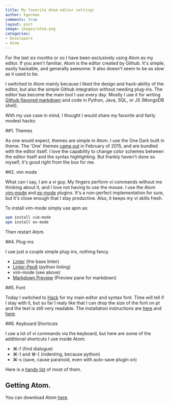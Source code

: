 ```yaml
---
title: My favorite Atom editor settings
author: kgorman
comments: true
layout: post
image: images/atom.png
categories:
- Developers
- Atom
---
```


For the last six months or so I have been exclusively using Atom as my editor. If you aren't familiar, Atom is the editor created by Github. It's simple, easily hackable, and generally awesome. It also doesn't seem to be as slow as it used to be.

<!--more-->

I switched to Atom mainly because I liked the design and hack-ability of the editor, but also the simple Github integration without needing plug-ins. The editor has become the main tool I use every day. Mostly I use it for writing [Github flavored markdown](https://help.github.com/articles/github-flavored-markdown/) and code in Python, Java, SQL, or JS (MongoDB shell).

With my use case in mind, I thought I would share my favorite and fairly modest hacks:

##1. Themes

As one would expect, themes are simple in Atom. I use the One Dark built in theme. The 'One' themes [came out](http://blog.atom.io/2015/02/18/one-themes.html) in February of 2015, and are bundled with the editor itself. I love the capability to change color schemes between the editor itself and the syntax highlighting. But frankly haven't done so myself, it's good right from the box for me.

##2. vim mode

What can I say, I am a vi guy. My fingers perform vi commands without me thinking about it, and I love not having to use the mouse. I use the Atom [vim-mode](https://github.com/atom/vim-mode) and [ex-mode](https://atom.io/packages/ex-mode) plugins. It's a non-perfect implementation for sure, but it's close enough that I stay productive. Also, it keeps my vi skills fresh.

To install vim-mode simply use apm as:

```bash
apm install vim-mode
apm install ex-mode
```

Then restart Atom.

##4. Plug-ins

I use just a couple simple plug-ins, nothing fancy.

- [Linter](https://atom.io/packages/linter) (the base linter)
- [Linter-Pep8](https://atom.io/packages/linter-pep8) (python linting)
- vim-mode (see above)
- [Markdown Preview](https://github.com/atom/markdown-preview) (Preview pane for markdown)

##5. Font

Today I switched to [Hack](https://github.com/chrissimpkins/Hack) for my main editor and syntax font. Time will tell if I stay with it, but so far I realy like that I can drop the size of the font on pt and the text is still very readable. The installation instructions are [here](https://github.com/chrissimpkins/Hack#desktop-usage) and [here](https://atom.io/docs/v0.186.0/customizing-atom).

##6. Keyboard Shortcuts

I use a lot of vi commands via the keyboard, but here are some of the additional shortcuts I use inside Atom:

- &#8984;-f  (find dialogue)
- &#8984;-] and &#8984;-[ (indenting, because python)
- &#8984;-s (save, cause paranoid, even with auto-save plugin on)

Here is a [handy list](http://d2wy8f7a9ursnm.cloudfront.net/atom-editor-cheat-sheet.pdf) of most of them.

## Getting Atom.

You can download Atom [here](https://atom.io/).
